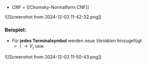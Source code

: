 - CNF = [[Chomsky-Normalform CNF]]

![[Screenshot from 2024-12-02 11-42-32.png]]

### Beispiel:
- Für **jedes Terminalsymbol** werden *neue Variablen* hinzugefügt
	- ( $\to V_{(}$ usw.

![[Screenshot from 2024-12-02 11-50-43.png]]